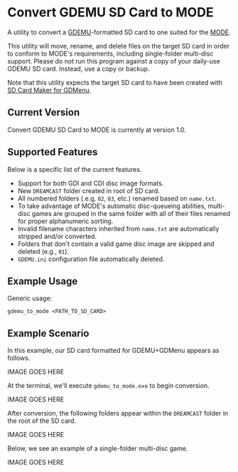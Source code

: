 # Convert GDEMU SD Card to MODE
A utility to convert a [GDEMU](https://gdemu.wordpress.com/)-formatted SD card to one suited for the [MODE](https://shop.terraonion.com/shop/product/terraonion-mode-dreamcast-saturn-ode/view).

This utility will move, rename, and delete files on the target SD card in order to conform to MODE's requirements, including single-folder multi-disc support. Please do not run this program against a copy of your daily-use GDEMU SD card. Instead, use a copy or backup.

Note that this utility expects the target SD card to have been created with [SD Card Maker for GDMenu](https://github.com/sonik-br/GDMENUCardManager).

## Current Version
Convert GDEMU SD Card to MODE is currently at version 1.0.

## Supported Features
Below is a specific list of the current features.

* Support for both GDI and CDI disc image formats.
* New `DREAMCAST` folder created in root of SD card.
* All numbered folders (.e.g, `02`, `03`, etc.) renamed based on `name.txt`.
* To take advantage of MODE's automatic disc-queueing abilities, multi-disc games are grouped in the same folder with all of their files renamed for proper alphanumeric sorting.
* Invalid filename characters inherited from `name.txt` are automatically stripped and/or converted.
* Folders that don't contain a valid game disc image are skipped and deleted (e.g., `01`).
* `GDEMU.ini` configuration file automatically deleted.

## Example Usage
Generic usage:
```
gdemu_to_mode <PATH_TO_SD_CARD>
```

## Example Scenario
In this example, our SD card formatted for GDEMU+GDMenu appears as follows.

IMAGE GOES HERE

At the terminal, we'll execute `gdemu_to_mode.exe` to begin conversion.

IMAGE GOES HERE

After conversion, the following folders appear within the `DREAMCAST` folder in the root of the SD card.

IMAGE GOES HERE

Below, we see an example of a single-folder multi-disc game.

IMAGE GOES HERE
